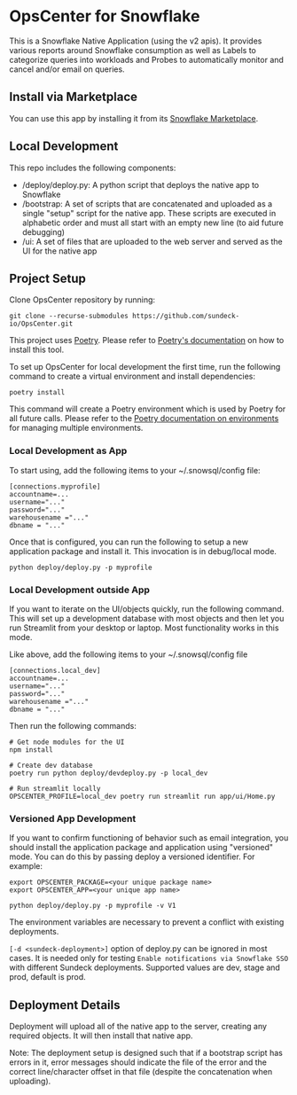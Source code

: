 # OpsCenter for Snowflake

This is a Snowflake Native Application (using the v2 apis). It provides various reports around Snowflake consumption as well as Labels to categorize queries into workloads and Probes to automatically monitor and cancel and/or email on queries.


## Install via Marketplace

You can use this app by installing it from its [Snowflake Marketplace](https://app.snowflake.com/marketplace/listing/GZTYZT5BVO).

## Local Development

This repo includes the following components:

* /deploy/deploy.py: A python script that deploys the native app to Snowflake
* /bootstrap: A set of scripts that are concatenated and uploaded as a single "setup" script for the native app. These scripts are executed in alphabetic order and must all start with an empty new line (to aid future debugging)
* /ui: A set of files that are uploaded to the web server and served as the UI for the native app

## Project Setup

Clone OpsCenter repository by running:

```
git clone --recurse-submodules https://github.com/sundeck-io/OpsCenter.git
```

This project uses [Poetry](https://python-poetry.org/). Please refer to [Poetry's documentation](https://python-poetry.org/docs/#installation)
on how to install this tool.

To set up OpsCenter for local development the first time, run the following command to create a virtual environment and install dependencies:

```
poetry install
```

This command will create a Poetry environment which is used by Poetry for all future calls. Please refer
to the [Poetry documentation on environments](https://python-poetry.org/docs/managing-environments/)
for managing multiple environments.

### Local Development as App
To start using, add the following items to your ~/.snowsql/config file:

```
[connections.myprofile]
accountname=...
username="..."
password="..."
warehousename ="..."
dbname = "..."
```

Once that is configured, you can run the following to setup a new application package and install it. This invocation is in debug/local mode.
```
python deploy/deploy.py -p myprofile
```

### Local Development outside App
If you want to iterate on the UI/objects quickly, run the following command. This will set up a development database with most objects and then let you run Streamlit
from your desktop or laptop. Most functionality works in this mode.

Like above, add the following items to your ~/.snowsql/config file

```
[connections.local_dev]
accountname=...
username="..."
password="..."
warehousename ="..."
dbname = "..."
```

Then run the following commands:

```
# Get node modules for the UI
npm install

# Create dev database
poetry run python deploy/devdeploy.py -p local_dev

# Run streamlit locally
OPSCENTER_PROFILE=local_dev poetry run streamlit run app/ui/Home.py
```

### Versioned App Development

If you want to confirm functioning of behavior such as email integration, you should install the application package and application using "versioned" mode. You can do this by passing deploy a versioned
identifier. For example:

```
export OPSCENTER_PACKAGE=<your unique package name>
export OPSCENTER_APP=<your unique app name>

python deploy/deploy.py -p myprofile -v V1
```

The environment variables are necessary to prevent a conflict with existing deployments.

`[-d <sundeck-deployment>]` option of deploy.py can be ignored in most cases. It is needed only for testing `Enable notifications via Snowflake SSO` with different Sundeck deployments. Supported values are dev, stage and prod, default is prod.

## Deployment Details

Deployment will upload all of the native app to the server, creating any required objects.
It will then install that native app.

Note: The deployment setup is designed such that if a
bootstrap script has errors in it, error messages should indicate the file of the error
and the correct line/character offset in that file (despite the concatenation when uploading).
